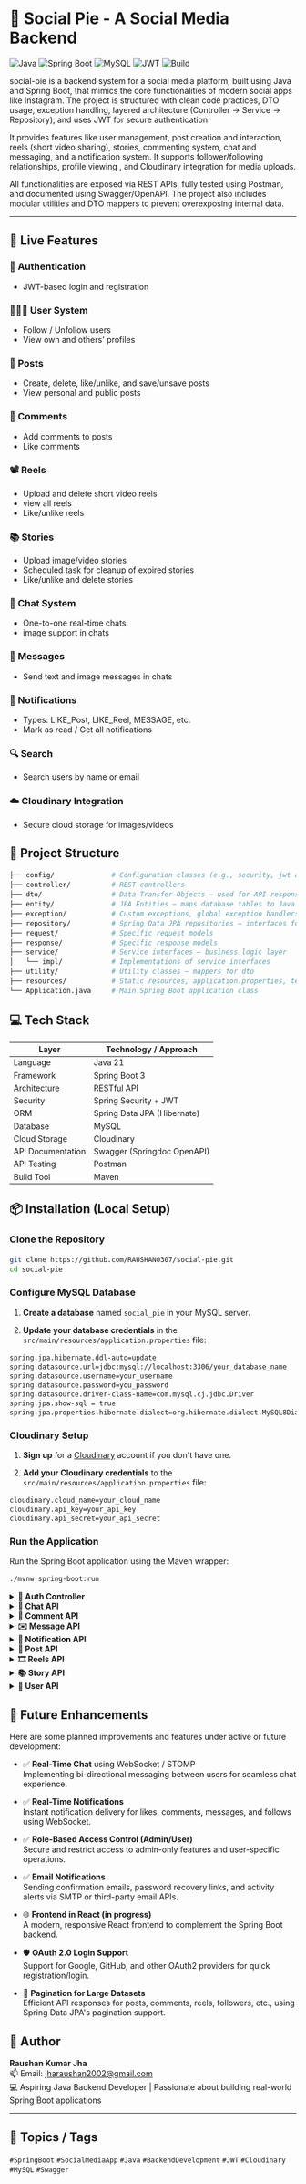 # 📱 Social Pie - A Social Media Backend

![Java](https://img.shields.io/badge/Java-21-blue)
![Spring Boot](https://img.shields.io/badge/Spring%20Boot-3.2-green)
![MySQL](https://img.shields.io/badge/Database-MySQL-blue)
![JWT](https://img.shields.io/badge/Auth-JWT-orange)
![Build](https://img.shields.io/badge/Build-Maven-blue)

social-pie is a backend system for a social media platform, built using Java and Spring Boot, that mimics the core functionalities of modern social apps like Instagram. The project is structured with clean code practices, DTO usage, exception handling, layered architecture (Controller → Service → Repository), and uses JWT for secure authentication.

It provides features like user management, post creation and interaction, reels (short video sharing), stories, commenting system, chat and messaging, and a notification system. It supports follower/following relationships, profile viewing , and Cloudinary integration for media uploads.

All functionalities are exposed via REST APIs, fully tested using Postman, and documented using Swagger/OpenAPI. The project also includes modular utilities and DTO mappers to prevent overexposing internal data.

---

## 🚀 Live Features

### 🔐 Authentication
- JWT-based login and registration

### 🧑‍🤝‍🧑 User System
- Follow / Unfollow users
- View own and others' profiles

### 📝 Posts
- Create, delete, like/unlike, and save/unsave posts
- View personal and public posts

### 💬 Comments
- Add comments to posts
- Like comments

### 📽️ Reels
- Upload and delete short video reels
- view all reels
- Like/unlike reels

### 📚 Stories
- Upload image/video stories
- Scheduled task for cleanup of expired stories
- Like/unlike and delete stories

### 💬 Chat System
- One-to-one real-time chats
- image support in chats

### 📩 Messages
- Send text and image messages in chats

### 🔔 Notifications
- Types: LIKE_Post, LIKE_Reel, MESSAGE, etc.
- Mark as read / Get all notifications

### 🔍 Search
- Search users by name or email

### ☁️ Cloudinary Integration
- Secure cloud storage for images/videos



## 📂 Project Structure

```bash
├── config/              # Configuration classes (e.g., security, jwt authentication etc)
├── controller/          # REST controllers 
├── dto/                 # Data Transfer Objects – used for API response payloads
├── entity/              # JPA Entities – maps database tables to Java classes
├── exception/           # Custom exceptions, global exception handlers (e.g., @ControllerAdvice)
├── repository/          # Spring Data JPA repositories – interfaces for database operations
├── request/             # Specific request models
├── response/            # Specific response models 
├── service/             # Service interfaces – business logic layer
│   └── impl/            # Implementations of service interfaces
├── utility/             # Utility classes – mappers for dto
├── resources/           # Static resources, application.properties, templates, etc.
└── Application.java     # Main Spring Boot application class
```




## 💻 Tech Stack

| Layer           | Technology / Approach         |
|------------------|-------------------------------|
| Language         | Java 21                       |
| Framework        | Spring Boot 3                 |
| Architecture     | RESTful API                   |
| Security         | Spring Security + JWT         |
| ORM              | Spring Data JPA (Hibernate)   |
| Database         | MySQL                         |
| Cloud Storage    | Cloudinary                    |
| API Documentation| Swagger (Springdoc OpenAPI)   |
| API Testing      | Postman                       |
| Build Tool       | Maven                         |





## 📦 Installation (Local Setup)

### Clone the Repository
```bash
git clone https://github.com/RAUSHAN0307/social-pie.git
cd social-pie
```
### Configure MySQL Database

1. **Create a database** named `social_pie` in your MySQL server.

2. **Update your database credentials** in the `src/main/resources/application.properties` file:

```properties
spring.jpa.hibernate.ddl-auto=update
spring.datasource.url=jdbc:mysql://localhost:3306/your_database_name
spring.datasource.username=your_username
spring.datasource.password=you_password
spring.datasource.driver-class-name=com.mysql.cj.jdbc.Driver
spring.jpa.show-sql = true
spring.jpa.properties.hibernate.dialect=org.hibernate.dialect.MySQL8Dialect
```
### Cloudinary Setup

1. **Sign up** for a [Cloudinary](https://cloudinary.com/) account if you don't have one.

2. **Add your Cloudinary credentials** to the `src/main/resources/application.properties` file:

```properties
cloudinary.cloud_name=your_cloud_name
cloudinary.api_key=your_api_key
cloudinary.api_secret=your_api_secret
```



### Run the Application

Run the Spring Boot application using the Maven wrapper:

```bash
./mvnw spring-boot:run
```

<details>
<summary><b>🔐 Auth Controller</b></summary>

![Auth Controller](screenshots/auth-controller.png)

</details>

<details>
<summary><b>💬 Chat API</b></summary>

![Chat API](screenshots/chat-api.png)

</details>

<details>
<summary><b>📝 Comment API</b></summary>

![Comment API](screenshots/comment-api.png)

</details>

<details>
<summary><b>✉️ Message API</b></summary>

![Message API](screenshots/message-api.png)

</details>

<details>
<summary><b>🔔 Notification API</b></summary>

![Notification API](screenshots/notification-api.png)

</details>

<details>
<summary><b>📰 Post API</b></summary>

![Post API](screenshots/post-api.png)

</details>

<details>
<summary><b>🎞️ Reels API</b></summary>

![Reels API](screenshots/reels-api.png)

</details>

<details>
<summary><b>📚 Story API</b></summary>

![Story API](screenshots/story-api.png)

</details>

<details>
<summary><b>👤 User API</b></summary>

![User API](screenshots/user-api.png)

</details>






## 📘 Future Enhancements

Here are some planned improvements and features under active or future development:

- ✅ **Real-Time Chat** using WebSocket / STOMP  
  Implementing bi-directional messaging between users for seamless chat experience.

- ✅ **Real-Time Notifications**  
  Instant notification delivery for likes, comments, messages, and follows using WebSocket.

- ✅ **Role-Based Access Control (Admin/User)**  
  Secure and restrict access to admin-only features and user-specific operations.

- ✅ **Email Notifications**  
  Sending confirmation emails, password recovery links, and activity alerts via SMTP or third-party email APIs.

- 🌐 **Frontend in React (in progress)**  
  A modern, responsive React frontend to complement the Spring Boot backend.

- 🛡️ **OAuth 2.0 Login Support**  
  Support for Google, GitHub, and other OAuth2 providers for quick registration/login.

- 📄 **Pagination for Large Datasets**  
  Efficient API responses for posts, comments, reels, followers, etc., using Spring Data JPA's pagination support.




## 📧 Author

**Raushan Kumar Jha**  
📫 Email: jharaushan2002@gmail.com  
💻 Aspiring Java Backend Developer | Passionate about building real-world Spring Boot applications

---

## 🔖 Topics / Tags

`#SpringBoot` `#SocialMediaApp` `#Java` `#BackendDevelopment` `#JWT` `#Cloudinary` `#MySQL` `#Swagger`


